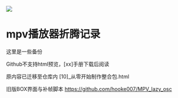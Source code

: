 ![](https://github.com/hooke007/MPV_lazy/blob/master/%E7%95%8C%E9%9D%A2%E5%AF%B9%E6%AF%94.jpg)

# mpv播放器折腾记录

这里是一些备份

Github不支持html预览，[xx]手册下载后阅读

原内容已迁移至仓库内 [10]_从零开始制作整合包.html

旧版BOX界面与补帧脚本 https://github.com/hooke007/MPV_lazy_osc
